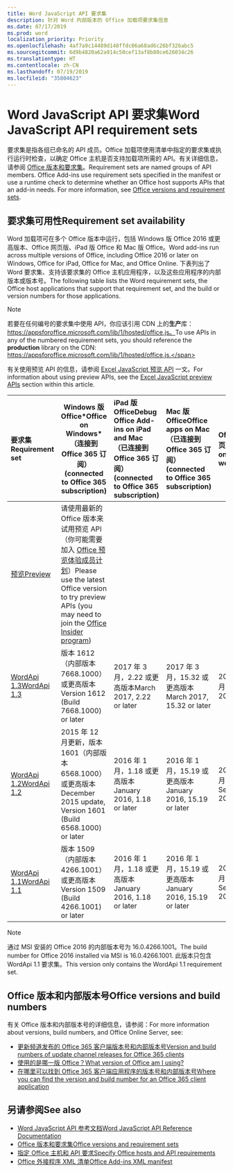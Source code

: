 ```yaml
---
title: Word JavaScript API 要求集
description: 针对 Word 内部版本的 Office 加载项要求集信息
ms.date: 07/17/2019
ms.prod: word
localization_priority: Priority
ms.openlocfilehash: 4af7a9c14489d148ffdc06a68ad6c26bf326abc5
ms.sourcegitcommit: 6d9b4820a62a914c50cef13af8b80ce626034c26
ms.translationtype: HT
ms.contentlocale: zh-CN
ms.lasthandoff: 07/19/2019
ms.locfileid: "35804623"
---
```

# <a name="word-javascript-api-requirement-sets"></a><span data-ttu-id="3d0da-103">Word JavaScript API 要求集</span><span class="sxs-lookup"><span data-stu-id="3d0da-103">Word JavaScript API requirement sets</span></span>

<span data-ttu-id="3d0da-p101">要求集是指各组已命名的 API 成员。Office 加载项使用清单中指定的要求集或执行运行时检查，以确定 Office 主机是否支持加载项所需的 API。有关详细信息，请参阅 [Office 版本和要求集](/office/dev/add-ins/develop/office-versions-and-requirement-sets)。</span><span class="sxs-lookup"><span data-stu-id="3d0da-p101">Requirement sets are named groups of API members. Office Add-ins use requirement sets specified in the manifest or use a runtime check to determine whether an Office host supports APIs that an add-in needs. For more information, see [Office versions and requirement sets](/office/dev/add-ins/develop/office-versions-and-requirement-sets).</span></span>

## <a name="requirement-set-availability"></a><span data-ttu-id="3d0da-107">要求集可用性</span><span class="sxs-lookup"><span data-stu-id="3d0da-107">Requirement set availability</span></span>

<span data-ttu-id="3d0da-108">Word 加载项可在多个 Office 版本中运行，包括 Windows 版 Office 2016 或更高版本、Office 网页版、iPad 版 Office 和 Mac 版 Office。</span><span class="sxs-lookup"><span data-stu-id="3d0da-108">Word add-ins run across multiple versions of Office, including Office 2016 or later on Windows, Office for iPad, Office for Mac, and Office Online.</span></span> <span data-ttu-id="3d0da-109">下表列出了 Word 要求集、支持该要求集的 Office 主机应用程序，以及这些应用程序的内部版本或版本号。</span><span class="sxs-lookup"><span data-stu-id="3d0da-109">The following table lists the Word requirement sets, the Office host applications that support that requirement set, and the build or version numbers for those applications.</span></span>

> [!NOTE]
> <span data-ttu-id="3d0da-110">若要在任何编号的要求集中使用 API，你应该引用 CDN 上的**生产**库：https://appsforoffice.microsoft.com/lib/1/hosted/office.js。</span><span class="sxs-lookup"><span data-stu-id="3d0da-110">To use APIs in any of the numbered requirement sets, you should reference the **production** library on the CDN: https://appsforoffice.microsoft.com/lib/1/hosted/office.js.</span></span>
>
> <span data-ttu-id="3d0da-111">有关使用预览 API 的信息，请参阅 [Excel JavaScript 预览 API](word-preview-apis.md) 一文。</span><span class="sxs-lookup"><span data-stu-id="3d0da-111">For information about using preview APIs, see the [Excel JavaScript preview APIs](word-preview-apis.md) section within this article.</span></span>

|  <span data-ttu-id="3d0da-112">要求集</span><span class="sxs-lookup"><span data-stu-id="3d0da-112">Requirement set</span></span>  |   <span data-ttu-id="3d0da-113">Windows 版 Office\*</span><span class="sxs-lookup"><span data-stu-id="3d0da-113">Office on Windows\*</span></span><br><span data-ttu-id="3d0da-114">（连接到 Office 365 订阅）</span><span class="sxs-lookup"><span data-stu-id="3d0da-114">(connected to Office 365 subscription)</span></span>  |  <span data-ttu-id="3d0da-115">iPad 版 Office</span><span class="sxs-lookup"><span data-stu-id="3d0da-115">Debug Office Add-ins on iPad and Mac</span></span><br><span data-ttu-id="3d0da-116">（已连接到 Office 365 订阅）</span><span class="sxs-lookup"><span data-stu-id="3d0da-116">(connected to Office 365 subscription)</span></span>  |  <span data-ttu-id="3d0da-117">Mac 版 Office</span><span class="sxs-lookup"><span data-stu-id="3d0da-117">Office apps on Mac</span></span><br><span data-ttu-id="3d0da-118">（已连接到 Office 365 订阅）</span><span class="sxs-lookup"><span data-stu-id="3d0da-118">(connected to Office 365 subscription)</span></span>  | <span data-ttu-id="3d0da-119">Office 网页版</span><span class="sxs-lookup"><span data-stu-id="3d0da-119">Office on the web</span></span>  |
|:-----|-----|:-----|:-----|:-----|
| [<span data-ttu-id="3d0da-120">预览</span><span class="sxs-lookup"><span data-stu-id="3d0da-120">Preview</span></span>](word-preview-apis.md) | <span data-ttu-id="3d0da-121">请使用最新的 Office 版本来试用预览 API（你可能需要加入 [Office 预览体验成员计划](https://products.office.com/office-insider)）</span><span class="sxs-lookup"><span data-stu-id="3d0da-121">Please use the latest Office version to try preview APIs (you may need to join the [Office Insider program](https://products.office.com/office-insider))</span></span> |
| [<span data-ttu-id="3d0da-122">WordApi 1.3</span><span class="sxs-lookup"><span data-stu-id="3d0da-122">WordApi 1.3</span></span>](word-api-1-3-requirement-set.md) | <span data-ttu-id="3d0da-123">版本 1612（内部版本 7668.1000）或更高版本</span><span class="sxs-lookup"><span data-stu-id="3d0da-123">Version 1612 (Build 7668.1000) or later</span></span>| <span data-ttu-id="3d0da-124">2017 年 3 月，2.22 或更高版本</span><span class="sxs-lookup"><span data-stu-id="3d0da-124">March 2017, 2.22 or later</span></span> | <span data-ttu-id="3d0da-125">2017 年 3 月，15.32 或更高版本</span><span class="sxs-lookup"><span data-stu-id="3d0da-125">March 2017, 15.32 or later</span></span>| <span data-ttu-id="3d0da-126">2017 年 3 月</span><span class="sxs-lookup"><span data-stu-id="3d0da-126">March 2017</span></span> |
| [<span data-ttu-id="3d0da-127">WordApi 1.2</span><span class="sxs-lookup"><span data-stu-id="3d0da-127">WordApi 1.2</span></span>](word-api-1-2-requirement-set.md) | <span data-ttu-id="3d0da-128">2015 年 12 月更新，版本 1601（内部版本 6568.1000）或更高版本</span><span class="sxs-lookup"><span data-stu-id="3d0da-128">December 2015 update, Version 1601 (Build 6568.1000) or later</span></span> | <span data-ttu-id="3d0da-129">2016 年 1 月，1.18 或更高版本</span><span class="sxs-lookup"><span data-stu-id="3d0da-129">January 2016, 1.18 or later</span></span> | <span data-ttu-id="3d0da-130">2016 年 1 月，15.19 或更高版本</span><span class="sxs-lookup"><span data-stu-id="3d0da-130">January 2016, 15.19 or later</span></span>| <span data-ttu-id="3d0da-131">2016 年 9 月</span><span class="sxs-lookup"><span data-stu-id="3d0da-131">September 2016</span></span> |
| [<span data-ttu-id="3d0da-132">WordApi 1.1</span><span class="sxs-lookup"><span data-stu-id="3d0da-132">WordApi 1.1</span></span>](word-api-1-1-requirement-set.md) | <span data-ttu-id="3d0da-133">版本 1509（内部版本 4266.1001）或更高版本</span><span class="sxs-lookup"><span data-stu-id="3d0da-133">Version 1509 (Build 4266.1001) or later</span></span>| <span data-ttu-id="3d0da-134">2016 年 1 月，1.18 或更高版本</span><span class="sxs-lookup"><span data-stu-id="3d0da-134">January 2016, 1.18 or later</span></span> | <span data-ttu-id="3d0da-135">2016 年 1 月，15.19 或更高版本</span><span class="sxs-lookup"><span data-stu-id="3d0da-135">January 2016, 15.19 or later</span></span>| <span data-ttu-id="3d0da-136">2016 年 9 月</span><span class="sxs-lookup"><span data-stu-id="3d0da-136">September 2016</span></span> |

> [!NOTE]
> <span data-ttu-id="3d0da-137">通过 MSI 安装的 Office 2016 的内部版本号为 16.0.4266.1001。</span><span class="sxs-lookup"><span data-stu-id="3d0da-137">The build number for Office 2016 installed via MSI is 16.0.4266.1001.</span></span> <span data-ttu-id="3d0da-138">此版本只包含 WordApi 1.1 要求集。</span><span class="sxs-lookup"><span data-stu-id="3d0da-138">This version only contains the WordApi 1.1 requirement set.</span></span>

## <a name="office-versions-and-build-numbers"></a><span data-ttu-id="3d0da-139">Office 版本和内部版本号</span><span class="sxs-lookup"><span data-stu-id="3d0da-139">Office versions and build numbers</span></span>

<span data-ttu-id="3d0da-140">有关 Office 版本和内部版本号的详细信息，请参阅：</span><span class="sxs-lookup"><span data-stu-id="3d0da-140">For more information about versions, build numbers, and Office Online Server, see:</span></span>

- [<span data-ttu-id="3d0da-141">更新频道发布的 Office 365 客户端版本号和内部版本号</span><span class="sxs-lookup"><span data-stu-id="3d0da-141">Version and build numbers of update channel releases for Office 365 clients</span></span>](https://support.office.com/article/version-and-build-numbers-of-update-channel-releases-ae942449-1fca-4484-898b-a933ea23def7)
- [<span data-ttu-id="3d0da-142">使用的是哪一版 Office？</span><span class="sxs-lookup"><span data-stu-id="3d0da-142">What version of Office am I using?</span></span>](https://support.office.com/article/What-version-of-Office-am-I-using-932788b8-a3ce-44bf-bb09-e334518b8b19)
- [<span data-ttu-id="3d0da-143">在哪里可以找到 Office 365 客户端应用程序的版本号和内部版本号</span><span class="sxs-lookup"><span data-stu-id="3d0da-143">Where you can find the version and build number for an Office 365 client application</span></span>](https://support.office.com/article/version-and-build-numbers-of-update-channel-releases-ae942449-1fca-4484-898b-a933ea23def7)

## <a name="see-also"></a><span data-ttu-id="3d0da-144">另请参阅</span><span class="sxs-lookup"><span data-stu-id="3d0da-144">See also</span></span>

- [<span data-ttu-id="3d0da-145">Word JavaScript API 参考文档</span><span class="sxs-lookup"><span data-stu-id="3d0da-145">Word JavaScript API Reference Documentation</span></span>](/javascript/api/word)
- [<span data-ttu-id="3d0da-146">Office 版本和要求集</span><span class="sxs-lookup"><span data-stu-id="3d0da-146">Office versions and requirement sets</span></span>](/office/dev/add-ins/develop/office-versions-and-requirement-sets)
- [<span data-ttu-id="3d0da-147">指定 Office 主机和 API 要求</span><span class="sxs-lookup"><span data-stu-id="3d0da-147">Specify Office hosts and API requirements</span></span>](/office/dev/add-ins/develop/specify-office-hosts-and-api-requirements)
- [<span data-ttu-id="3d0da-148">Office 外接程序 XML 清单</span><span class="sxs-lookup"><span data-stu-id="3d0da-148">Office Add-ins XML manifest</span></span>](/office/dev/add-ins/develop/add-in-manifests)
